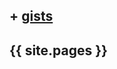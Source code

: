 ## + [gists](https://gist.github.com/nk23x/public?direction=desc&sort=updated)

## {{ site.pages }}

